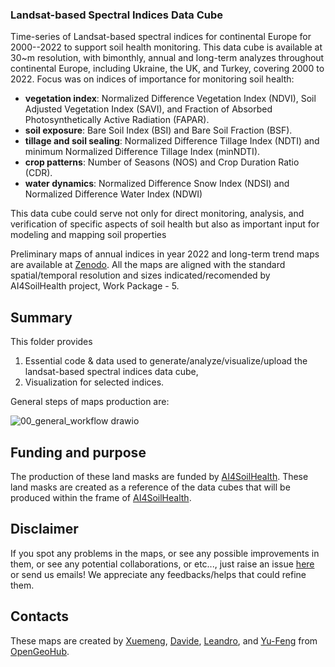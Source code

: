 ### Landsat-based Spectral Indices Data Cube

Time-series of Landsat-based spectral indices for continental Europe for 2000--2022 to support soil health monitoring. This data cube is available at 30~m resolution, with bimonthly, annual and long-term analyzes throughout continental Europe, including Ukraine, the UK, and Turkey, covering 2000 to 2022. Focus was on indices of importance for monitoring soil health: 
- **vegetation index**: Normalized Difference Vegetation Index (NDVI), Soil Adjusted Vegetation Index (SAVI), and Fraction of Absorbed Photosynthetically Active Radiation (FAPAR).
- **soil exposure**: Bare Soil Index (BSI) and Bare Soil Fraction (BSF).
- **tillage and soil sealing**: Normalized Difference Tillage Index (NDTI) and minimum Normalized Difference Tillage Index (minNDTI).
- **crop patterns**: Number of Seasons (NOS) and Crop Duration Ratio (CDR).
- **water dynamics**: Normalized Difference Snow Index (NDSI) and Normalized Difference Water Index (NDWI)

This data cube could serve not only for direct monitoring, analysis, and verification of specific aspects of soil health but also as important input for modeling and mapping soil properties

Preliminary maps of annual indices in year 2022 and long-term trend maps are available at [Zenodo](https://doi.org/10.5281/zenodo.10776891). All the maps are aligned with the standard spatial/temporal resolution and sizes indicated/recomended by AI4SoilHealth project, Work Package - 5.

## Summary
This folder provides 
1. Essential code & data used to generate/analyze/visualize/upload the landsat-based spectral indices data cube,
2. Visualization for selected indices.

General steps of maps production are:

![00_general_workflow drawio](https://github.com/AI4SoilHealth/SoilHealthDataCube/assets/96083275/b8ce7d5e-4e2a-4695-83be-f809eb95d80b)

## Funding and purpose

The production of these land masks are funded by [AI4SoilHealth](https://cordis.europa.eu/project/id/101086179). These land masks are created as a reference of the data cubes that will be produced within the frame of [AI4SoilHealth](https://cordis.europa.eu/project/id/101086179).

## Disclaimer
If you spot any problems in the maps, or see any possible improvements in them, or see any potential collaborations, or etc..., just raise an issue [here](https://github.com/AI4SoilHealth/SoilHealthDataCube/issues) or send us emails! We appreciate any feedbacks/helps that could refine them.

## Contacts

These maps are created by [Xuemeng](xuemeng.tian@opengeohub.org), [Davide](davide.consoli@opengeohub.org), [Leandro](leandro.parente@opengeohub.org), and [Yu-Feng](yu-feng.ho@opengeohub.org) from [OpenGeoHub](https://opengeohub.org/).
 

